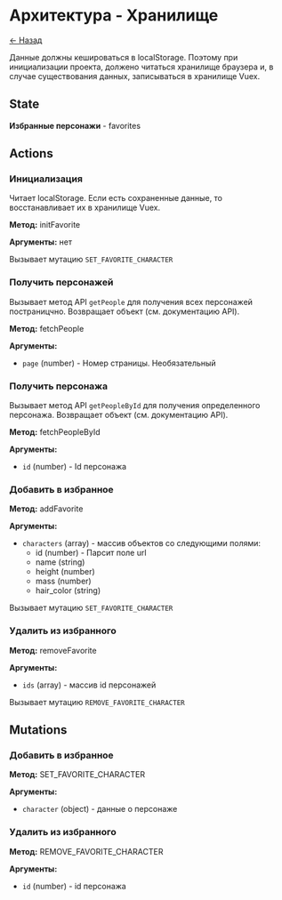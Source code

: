 # Архитектура - Хранилище

[<- Назад](/README.md)

Данные должны кешироваться в localStorage. Поэтому при инициализации проекта, 
должено читаться хранилище браузера и, в случае существования данных, 
записываться в хранилище Vuex.

## State

**Избранные персонажи** - favorites

## Actions

### Инициализация

Читает localStorage. Если есть сохраненные данные, то восстанавливает их в 
хранилище Vuex.

**Метод:** initFavorite

**Аргументы:** нет

Вызывает мутацию `SET_FAVORITE_CHARACTER`

### Получить персонажей

Вызывает метод API `getPeople` для получения всех персонажей постраницчно. Возвращает объект (см. документацию API).

**Метод:** fetchPeople

**Аргументы:**

- `page` (number) - Номер страницы. Необязательный

### Получить персонажа

Вызывает метод API `getPeopleById` для получения определенного персонажа. Возвращает объект (см. документацию API).

**Метод:** fetchPeopleById

**Аргументы:**

- `id` (number) - Id персонажа

### Добавить в избранное

**Метод:** addFavorite

**Аргументы:**

- `characters` (array) - массив объектов со следующими полями:
  - id (number) - Парсит поле url
  - name (string)
  - height (number)
  - mass (number)
  - hair_color (string)

Вызывает мутацию `SET_FAVORITE_CHARACTER`

### Удалить из избранного

**Метод:** removeFavorite

**Аргументы:**

- `ids` (array) - массив id персонажей

Вызывает мутацию `REMOVE_FAVORITE_CHARACTER`

## Mutations

### Добавить в избранное

**Метод:** SET_FAVORITE_CHARACTER

**Аргументы:**

- `character` (object) - данные о персонаже

### Удалить из избранного

**Метод:** REMOVE_FAVORITE_CHARACTER

**Аргументы:**

- `id` (number) - id персонажа

